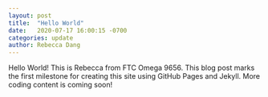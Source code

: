 ```yaml
---
layout: post
title:  "Hello World"
date:   2020-07-17 16:00:15 -0700
categories: update
author: Rebecca Dang
---
```

Hello World! This is Rebecca from FTC Omega 9656. This blog post marks the first milestone for creating this site using GitHub Pages and Jekyll. More coding content is coming soon!
